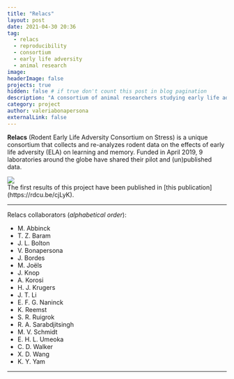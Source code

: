 ```yaml
---
title: "Relacs"
layout: post
date: 2021-04-30 20:36
tag:
  - relacs
  - reproducibility
  - consortium
  - early life adversity
  - animal research
image: 
headerImage: false
projects: true
hidden: false # if true don't count this post in blog pagination
description: "A consortium of animal researchers studying early life adversity"
category: project
author: valeriabonapersona
externalLink: false
---
```

<b>Relacs</b> (Rodent Early Life Adversity Consortium on Stress) is a unique consortium that collects and re-analyzes rodent data on the effects of early life adversity (ELA) on learning and memory. Funded in April 2019, 9 laboratories around the globe have shared their pilot and (un)published data.

<img src="{{site.url}}/assets/relacs.png"/>

<br>
The first results of this project have been published in [this publication](https://rdcu.be/cjLyK).

---

Relacs collaborators (<i>alphabetical order</i>):
- M. Abbinck
- T. Z. Baram
- J. L. Bolton
- V. Bonapersona
- J. Bordes
- M. Joëls
- J. Knop
- A. Korosi
- H. J. Krugers
- J. T. Li
- E. F. G. Naninck
- K. Reemst
- S. R. Ruigrok
- R. A. Sarabdjitsingh
- M. V. Schmidt
- E. H. L. Umeoka
- C. D. Walker
- X. D. Wang
- K. Y. Yam

---
